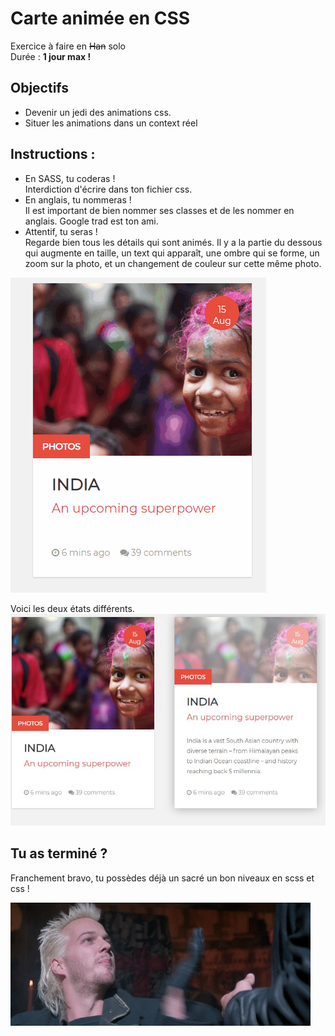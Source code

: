 # Carte animée en CSS

Exercice à faire en ~~Han~~ solo  
Durée : **1 jour max !**

## Objectifs
* Devenir un jedi des animations css.
* Situer les animations dans un context réel

## Instructions :

* En SASS, tu coderas !  
Interdiction d'écrire dans ton fichier css.
* En anglais, tu nommeras !  
Il est important de bien nommer ses classes et de les nommer en anglais. Google trad est ton ami.
* Attentif, tu seras !  
Regarde bien tous les détails qui sont animés. Il y a la partie du dessous qui augmente en taille, un text qui apparaît, une ombre qui se forme, un zoom sur la photo, et un changement de couleur sur cette même photo. 

![image du menu](./assets/card.gif)

Voici les deux états différents. 
![image des deux anims](./assets/Capture.JPG)



## Tu as terminé ?
Franchement bravo, tu possèdes déjà un sacré un bon niveaux en scss et css ! 

![Bravo](./assets/bravo.gif)





